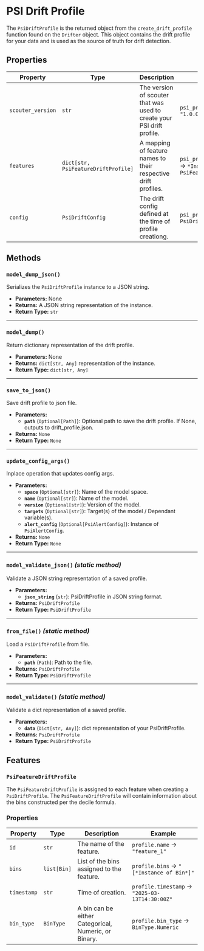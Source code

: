 # PSI Drift Profile


The `PsiDriftProfile` is the returned object from the `create_drift_profile` function found on the `Drifter` object. This object contains the drift profile for your data and is used as the source of truth for drift detection.



## Properties

| Property       | Type                                | Description                                                            | Example                                                                       |
|----------------|-------------------------------------|------------------------------------------------------------------------|-------------------------------------------------------------------------------|
| `scouter_version`         | `str`                               | The version of scouter that was used to create your PSI drift profile. | `psi_profile.scouter_version` → `"1.0.0"`                                     |
| `features`   | `dict[str, PsiFeatureDriftProfile]` | A mapping of feature names to their respective drift profiles.         | `psi_profile.features['feature_name']` → `*Instance of PsiFeatureDriftProfile*` |
| `config`      | `PsiDriftConfig`                               | The drift config defined at the time of profile creationg.             | `psi_profile.config` → `*Instance of PsiDriftConfig*`                                       |

## Methods

### `model_dump_json()`
Serializes the `PsiDriftProfile` instance to a JSON string.

- **Parameters:** None
- **Returns:** A JSON string representation of the instance.
- **Return Type:** `str`

---

### `model_dump()`
Return dictionary representation of the drift profile.

- **Parameters:** None
- **Returns:** `dict[str, Any]` representation of the instance.
- **Return Type:** `dict[str, Any]`

---

### `save_to_json()`
Save drift profile to json file.

- **Parameters:**
    - **`path`** (`Optional[Path]`): Optional path to save the drift profile. If None, outputs to drift_profile.json.
- **Returns:** `None`
- **Return Type:** `None`

---

### `update_config_args()`
Inplace operation that updates config args.

- **Parameters:**
    - **`space`** (`Optional[str]`): Name of the model space.
    - **`name`** (`Optional[str]`): Name of the model.
    - **`version`** (`Optional[str]`): Version of the model.
    - **`targets`** (`Optional[str]`): Target(s) of the model / Dependant variable(s).
    - **`alert_config`** (`Optional[PsiAlertConfig]`): Instance of `PsiAlertConfig`.
- **Returns:** `None`
- **Return Type:** `None`

---

### `model_validate_json()` _(static method)_
Validate a JSON string representation of a saved profile.

- **Parameters:**
    - **`json_string`** (`str`): PsiDriftProfile in JSON string format.
- **Returns:** `PsiDriftProfile`
- **Return Type:** `PsiDriftProfile`

---

### `from_file()` _(static method)_
Load a `PsiDriftProfile` from file.

- **Parameters:**
    - **`path`** (`Path`): Path to the file.
- **Returns:** `PsiDriftProfile`
- **Return Type:** `PsiDriftProfile`

---

### `model_validate()` _(static method)_
Validate a dict representation of a saved profile.

- **Parameters:**
    - **`data`** (`Dict[str, Any]`): dict representation of your PsiDriftProfile.
- **Returns:** `PsiDriftProfile`
- **Return Type:** `PsiDriftProfile`

## Features

### `PsiFeatureDriftProfile`
The `PsiFeatureDriftProfile` is assigned to each feature when creating a `PsiDriftProfile`. The `PsiFeatureDriftProfile` will contain information about the bins constructed per the decile formula.



### Properties


| Property    | Type        | Description                                          | Example                                  |
|-------------|-------------|------------------------------------------------------|------------------------------------------|
| `id`        | `str`       | The name of the feature.                             | `profile.name` → `"feature_1"`           |
| `bins`      | `list[Bin]` | List of the bins assigned to the feature.            | `profile.bins` → `"[*Instance of Bin*]"` |
| `timestamp` | `str`       | Time of creation.                                    | `profile.timestamp` → `"2025-03-13T14:30:00Z"`                |
| `bin_type`  | `BinType`       | A bin can be either Categorical, Numeric, or Binary. | `profile.bin_type` → `BinType.Numeric`                |